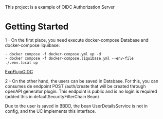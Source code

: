 This project is a example of OIDC Authorization Server

# Getting Started

1 - On the first place, you need execute docker-compose Database and docker-compose liquibase:
    
    - docker compose -f docker-compose.yml up -d
    - docker compose -f docker-compose.liquibase.yml --env-file ./.env.local up

[ExpFlujoOIDC](ExpFlujoOIDC.png)

2 - On the other hand, the users can be saved in Database. For this, you can
      consumes de endpoint POST /auth/create that will be created through openAPI generator plugin.
    This endpoint is public and is no login is required (added this in defaultSecurityFilterChain Bean)
   
   Due to the user is saved in BBDD, the bean UserDetailsService is not in config, and the UC implements
   this interface.


